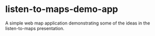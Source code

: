 # listen-to-maps-demo-app
A simple web map application demonstrating some of the ideas in the listen-to-maps presentation.
